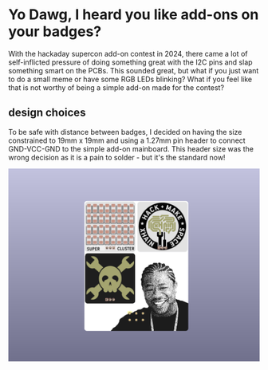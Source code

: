 # Yo Dawg, I heard you like add-ons on your badges?
With the hackaday supercon add-on contest in 2024, 
there came a lot of self-inflicted pressure of doing something great with the I2C pins and slap something smart on the PCBs. 
This sounded great, but what if you just want to do a small meme or have some RGB LEDs blinking?
What if you feel like that is not worthy of being a simple add-on made for the contest?

## design choices
To be safe with distance between badges, I decided on having the size constrained to 19mm x 19mm and using a 1.27mm pin header to connect GND-VCC-GND to the simple add-on mainboard. 
This header size was the wrong decision as it is a pain to solder - but it's the standard now!

![Screenshot of KiCad render](https://github.com/davedarko/YoDawgSAO/blob/main/reference/Yo-Dawg-Heard-You_render.png?raw=true)

